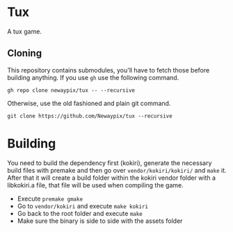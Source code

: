 # Tux

A tux game.

## Cloning

This repository contains submodules, you'll have to fetch those before building
anything. If you use `gh` use the following command.

`gh repo clone newaypix/tux -- --recursive`

Otherwise, use the old fashioned and plain git command.

`git clone https://github.com/Newaypix/tux --recursive`

# Building

You need to build the dependency first (kokiri), generate the necessary build
files with premake and then go over `vendor/kokiri/kokiri/` and `make` it. After
that it will create a build folder within the kokiri vendor folder with a
libkokiri.a file, that file will be used when compiling the game.

- Execute `premake gmake`
- Go to `vendor/kokiri` and execute `make kokiri`
- Go back to the root folder and execute `make`
- Make sure the binary is side to side with the assets folder